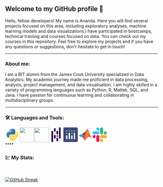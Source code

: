 ## Welcome to my GitHub profile :wave:

Hello, fellow developers! My name is Ananda. Here you will find several projects focused on this area, including exploratory analyses, machine learning models and data visualizations.I have participated in bootcamps, technical training and courses focused on data. You can check out my courses in this repository. Feel free to explore my projects and if you have any questions or suggestions, don't hesitate to get in touch!
****
### About me:

I am a BIT alumni from the James Cook University specialized in Data Analytics. My academic journey made me proficient in data processing, analysis, project management, and data visualisation. I am highly skilled in a variety of programming languages such as Python, R, Matlab, SQL, and Java. I have passion for continuous learning and collaborating in multidisciplinary groups.
****
### 🛠️ Languages and Tools:

<a href="images"><img src="https://github.com/devicons/devicon/raw/master/icons/python/python-original.svg" align="left" height="48" width="48" ></a>
<a href="images"><img src="https://camo.githubusercontent.com/dd749c222d8c2520e9595af51d39578b46e22d5190fe5b2f31c01bc32446321e/68747470733a2f2f75706c6f61642e77696b696d656469612e6f72672f77696b6970656469612f636f6d6d6f6e732f302f30352f5363696b69745f6c6561726e5f6c6f676f5f736d616c6c2e737667" align="left" height="48" width="48" ></a>
<a href="images"><img src="https://camo.githubusercontent.com/9ffda513f5a640d6aa9ee07c2b2fcbbc421d6101cd6df62dd0e1f2be9fd1beb0/68747470733a2f2f736561626f726e2e7079646174612e6f72672f5f696d616765732f6c6f676f2d6d61726b2d6c6967687462672e737667" align="left" height="48" width="48" ></a>
<a href="images"><img src="https://raw.githubusercontent.com/devicons/devicon/2ae2a900d2f041da66e950e4d48052658d850630/icons/pandas/pandas-original.svg" align="left" height="48" width="48" ></a>
<a href="images"><img src="https://github.com/devicons/devicon/raw/master/icons/plotly/plotly-original.svg" align="left" height="48" width="48" ></a>
<a href="images"><img src="https://github.com/devicons/devicon/raw/master/icons/matlab/matlab-original.svg" align="left" height="48" width="48" ></a>
<a href="images"><img src="https://github.com/devicons/devicon/raw/master/icons/slack/slack-original.svg" align="left" height="48" width="48" ></a><br/>

<br>****
### :chart: My Stats:

<br />

[![GitHub Streak](https://streak-stats.demolab.com/?user=ananda-ramiah)](https://git.io/streak-stats)



